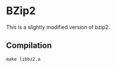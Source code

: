 BZip2
=====

This is a slightly modified version of bzip2.

Compilation
-----------

```
make libbz2.a
```
